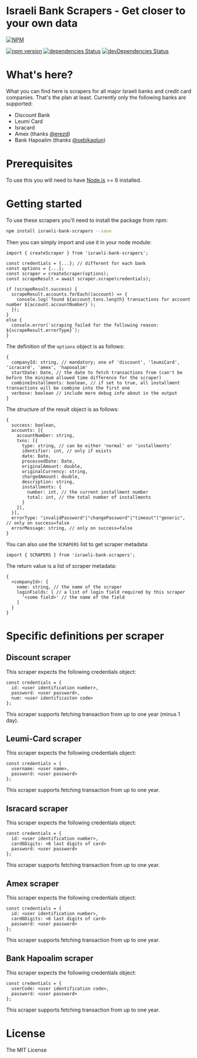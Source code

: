 Israeli Bank Scrapers - Get closer to your own data
========
[![NPM](https://nodei.co/npm/israeli-bank-scrapers.png)](https://nodei.co/npm/israeli-bank-scrapers/)

[![npm version](https://badge.fury.io/js/israeli-bank-scrapers.svg)](https://badge.fury.io/js/israeli-bank-scrapers)
[![dependencies Status](https://david-dm.org/eshaham/israeli-bank-scrapers/status.svg)](https://david-dm.org/eshaham/israeli-bank-scrapers)
[![devDependencies Status](https://david-dm.org/eshaham/israeli-bank-scrapers/dev-status.svg)](https://david-dm.org/eshaham/israeli-bank-scrapers?type=dev)

# What's here?
What you can find here is scrapers for all major Israeli banks and credit card companies. That's the plan at least.
Currently only the following banks are supported:
- Discount Bank
- Leumi Card
- Isracard
- Amex (thanks [@erezd](https://github.com/erezd))
- Bank Hapoalim (thanks [@sebikaplun](https://github.com/sebikaplun))
# Prerequisites
To use this you will need to have [Node.js](https://nodejs.org) >= 6 installed.

# Getting started
To use these scrapers you'll need to install the package from npm:
```sh
npm install israeli-bank-scrapers --save
```
Then you can simply import and use it in your node module:
```node
import { createScraper } from 'israeli-bank-scrapers';

const credentials = {...}; // different for each bank
const options = {...};
const scraper = createScraper(options);
const scrapeResult = await scraper.scrape(credentials);

if (scrapeResult.success) {
  scrapeResult.accounts.forEach((account) => {
    console.log(`found ${account.txns.length} transactions for account number ${account.accountNumber}`);
  });
}
else {
  console.error(`scraping failed for the following reason: ${scrapeResult.errorType}`);
}
```
The definition of the `options` object is as follows:
```node
{
  companyId: string, // mandatory; one of 'discount', 'leumiCard', 'isracard', 'amex', 'hapooalim'
  startDate: Date, // the date to fetch transactions from (can't be before the minimum allowed time difference for the scraper)
  combineInstallments: boolean, // if set to true, all installment transactions will be combine into the first one
  verbose: boolean // include more debug info about in the output
}
```
The structure of the result object is as follows:
```node
{
  success: boolean,
  accounts: [{
    accountNumber: string,
    txns: [{
      type: string, // can be either 'normal' or 'installments'
      identifier: int, // only if exists
      date: Date,
      processedDate: Date,
      originalAmount: double,
      originalCurrency: string,
      chargedAmount: double,
      description: string,
      installments: {
        number: int, // the current installment number
        total: int, // the total number of installments
      }
    }],  
  }],
  errorType: "invalidPassword"|"changePassword"|"timeout"|"generic", // only on success=false
  errorMessage: string, // only on success=false
}
```
You can also use the `SCRAPERS` list to get scraper metadata:
```node
import { SCRAPERS } from 'israeli-bank-scrapers';
```
The return value is a list of scraper metadata:
```node
{
  <companyId>: {
    name: string, // the name of the scraper
    loginFields: [ // a list of login field required by this scraper
      '<some field>' // the name of the field
    ]
  }
}
```

# Specific definitions per scraper
## Discount scraper
This scraper expects the following credentials object:
```node
const credentials = {
  id: <user identification number>,
  password: <user password>,
  num: <user identificaiton code>
};
```
This scraper supports fetching transaction from up to one year (minus 1 day).

## Leumi-Card scraper
This scraper expects the following credentials object:
```node
const credentials = {
  username: <user name>,
  password: <user password>
};
```
This scraper supports fetching transaction from up to one year.

## Isracard scraper
This scraper expects the following credentials object:
```node
const credentials = {
  id: <user identification number>,
  card6Digits: <6 last digits of card>
  password: <user password>
};
```
This scraper supports fetching transaction from up to one year.

## Amex scraper
This scraper expects the following credentials object:
```node
const credentials = {
  id: <user identification number>,
  card6Digits: <6 last digits of card>
  password: <user password>
};
```
This scraper supports fetching transaction from up to one year.

## Bank Hapoalim scraper
This scraper expects the following credentials object:
```node
const credentials = {
  userCode: <user identification code>,
  password: <user password>
};
```
This scraper supports fetching transaction from up to one year.

# License
The MIT License
